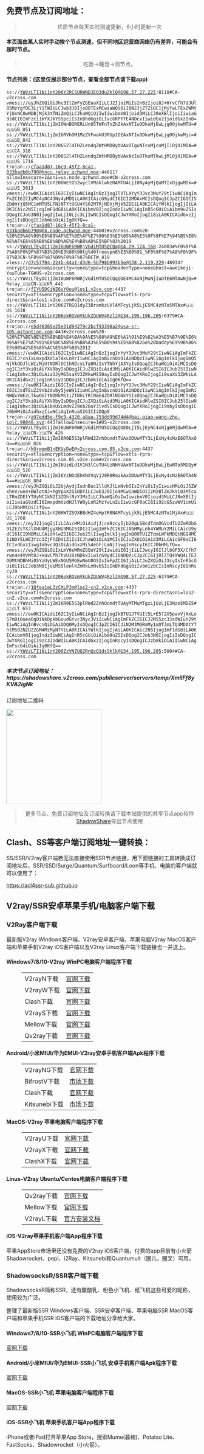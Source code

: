 
<h2>免费节点及订阅地址：</h2>
<blockquote>
<p style="text-align: center;">优质节点每天实时测速更新，6小时更新一次</p>
</blockquote>
<h4>本页面由某人实时手动挨个节点测速，但不同地区运营商网络仍有差异，可能会有超时节点。</h4>
<blockquote>
<p style="text-align: center;">吃饭->睡觉->测节点。</p>
</blockquote>
<h4>节点列表：(这里仅展示部分节点，查看全部节点请下载app)</h4>

<code>ss://YWVzLTI1Ni1nY206Y2RCSURWNDJEQ3duZklO@198.57.27.225:8118#CA-v2cross.com
vmess://eyJhZGQiOiJhc3ItZmFyZGEuaXIiLCJ2IjoiMiIsInBzIjoi8J+HrvCfh7dJUl85MzYgfDE3LjY1TWIiLCJwb3J0Ijo0OTExMCwiaWQiOiI0N2JjZTZiOC1jMjYwLTExZWMtYjUxNC0wMDBjMjk3YTNiZmQiLCJhaWQiOiIwIiwibmV0Ijoid3MiLCJ0eXBlIjoiIiwiaG9zdCI6ImFzci1mYXJkYS5pciIsInBhdGgiOiIvcGRPYTE4NDcvIiwidGxzIjoidGxzIn0=
ss://YWVzLTI1Ni1jZmI6WnBORERLUnU5TWFnTnZhZkAxNTIuODkuMjEwLjg0OjkwMTU=#🇬🇧GB_851
ss://YWVzLTI1Ni1jZmI6RVhOM1MzZVFwakU3RUp1OEAxNTIuODkuMjEwLjg0OjkwMjc=#🇬🇧GB_842
ss://YWVzLTI1Ni1nY206S2l4THZLendqZWtHMDBybUAxOTguNTcuMjcuMjI1OjU1MDA=#🇨🇦CA_318
ss://YWVzLTI1Ni1nY206S2l4THZLendqZWtHMDBybUAxNzIuOTkuMTkwLjM1OjU1MDA=#🇺🇸US_1716
trojan://cfaa1d87-16c9-45f2-8ca1-833badb6b790@hncu.relay.qchwnd.moe:44611?allowInsecure=1&sni=us.node.qchwnd.moe#CN-v2cross.com
ss://YWVzLTI1Ni1nY206WEtGS2wyclVMaklwNzRAMTU4LjI0Ny4yMjQuMTIxOjgwMDk=#🇺🇸US_3013
vmess://ew0KICAidiI6ICIyIiwNCiAgInBzIjogIlVTLXYyY3Jvc3MuY29tIiwNCiAgImFkZCI6ICIyMC4yNC43Ny4yMDQiLA0KICAicG9ydCI6ICI2MDAxMCIsDQogICJpZCI6ICI5ZDdmYjQ5MC1mMTU5LTNiNTYtOGU4YS02MTRjNDVjMjk5ZDEiLA0KICAiYWlkIjogIjIiLA0KICAic2N5IjogImF1dG8iLA0KICAibmV0IjogIndzIiwNCiAgInR5cGUiOiAibm9uZSIsDQogICJob3N0IjogIjIwLjI0Ljc3LjIwNCIsDQogICJwYXRoIjogIi8iLA0KICAidGxzIjogIiIsDQogICJzbmkiOiAiIg0KfQ==
trojan://cfaa1d87-16c9-45f2-8ca1-833badb6b790@hk.node.qchwnd.moe:44601#v2cross.com%20-%20%E9%A6%99%E6%B8%AF%E7%8E%AF%E7%90%83%E5%85%A8%E5%9F%9F%E7%94%B5%E8%AE%AF%E6%95%B0%E6%8D%AE%E4%B8%AD%E5%BF%83%2019
ss://YWVzLTEyOC1jZmI6UWF6RWRjVGdiMTU5QCQq@14.29.124.168:24003#%F0%9F%87%A8%F0%9F%87%B3%20%E3%80%90tg%40freevpn8%E3%80%91_%F0%9F%87%A8%F0%9F%87%B3CN-%F0%9F%87%B9%F0%9F%87%BCTW_419
vless://d7c57704-224b-44a1-d3d6-5b798b993b5e@138.2.119.229:48934?encryption=none&security=none&type=tcp&headerType=none&host=aweikeji-YouTube-TG#US-v2cross.com
ss://YWVzLTEyOC1jZmI6UWF6RWRjVGdiMTU5QCQqQDE4MC4xNjMuNjIuOTE6MTAwNjQ=#Relay_🇨🇳CN-🇰🇷KR_441
trojan://fIYU5DCiWZ6uYOou@los1.v2ce.com:443?security=xtls&encryption=none&type=tcp&flow=xtls-rprx-direct&sni=los1.v2ce.com#v2cross.com
ss://YWVzLTI1Ni1nY206ZTRGQ1dyZ3BramkzUVlAMTcyLjk5LjE5MC4zNTo5MTAx#🇺🇸US_1638
ss://YWVzLTI1Ni1nY206ekROVmVkUkZQUWV4Rzl2@134.195.196.205:6379#CA-v2cross.com
trojan://e5d46365e25e31d94279c2bcf93390a2@usa-sr-105.mitoption.com:443#v2cross.com%20-%20%E7%BE%8E%E5%9B%BD%E4%BA%9A%E5%88%A9%E6%A1%91%E9%82%A3%E5%B7%9E%E6%96%AF%E7%A7%91%E8%8C%A8%E4%BB%A3%E5%B0%94%E5%B8%82Go%20Daddy%E9%9B%86%E5%9B%A2%E5%85%AC%E5%8F%B8%2012
vmess://ew0KICAidiI6ICIyIiwNCiAgInBzIjogInYyY3Jvc3MuY29tIiwNCiAgImFkZCI6ICJrcnIxLmxpdXdlaTAxLnRrIiwNCiAgInBvcnQiOiAiNDQzIiwNCiAgImlkIjogImQ5NjVkODJlLWIzMjUtNDRlOC1hNDcyLTg0NzIxYTNhYjA3YyIsDQogICJhaWQiOiAiMCIsDQogICJzY3kiOiAiYXV0byIsDQogICJuZXQiOiAid3MiLA0KICAidHlwZSI6ICJub25lIiwNCiAgImhvc3QiOiAia3JyMS5saXV3ZWkwMS50ayIsDQogICJwYXRoIjogIi9saXV3ZWkiLA0KICAidGxzIjogInRscyIsDQogICJzbmkiOiAiIg0KfQ==
vmess://ew0KICAidiI6ICIyIiwNCiAgInBzIjogInYyY3Jvc3MuY29tIiwNCiAgImFkZCI6ICJsdTEuZ29nb2dvby5jeW91IiwNCiAgInBvcnQiOiAiNDQzIiwNCiAgImlkIjogImRiNWQxYWEzLTkwOGItNDRkMS1iZTBhLTRlNmE4ZDRlNGNkYSIsDQogICJhaWQiOiAiMCIsDQogICJzY3kiOiAiYXV0byIsDQogICJuZXQiOiAid3MiLA0KICAidHlwZSI6ICJub25lIiwNCiAgImhvc3QiOiAibHUxLmdvZ29nb28uY3lvdSIsDQogICJwYXRoIjogIi9nbyIsDQogICJ0bHMiOiAidGxzIiwNCiAgInNuaSI6ICIiDQp9
trojan://a97edd5e-f9c9-4320-a8aa-753dd99d74d4@bai-piao-wang-zhe-iplc.98848.xyz:443?allowInsecure=1#US-v2cross.com
ss://YWVzLTEyOC1jZmI6UWF6RWRjVGdiMTU5QCQqQDE0LjI5LjEyNC4xNjg6MjQwMTA=#Relay_🇨🇳CN-🇹🇼TW_426
ss://YWVzLTI1Ni1jZmI6R0E5S3plRWd2ZnhOcmdtTUAxODUuMTY3LjExNy4xNzE6OTAxOQ==#🇬🇧GB_826
trojan://kGrwqmB1nEKUsDwE@v2cross.com.05.v2ce.com:443?security=xtls&encryption=none&type=tcp&flow=xtls-rprx-direct&sni=v2cross.com.05.v2ce.com#v2cross.com
ss://YWVzLTI1Ni1jZmI6UzdLd1V1N3lCeTU4UzNHYUAxNTIuODkuMjEwLjEwNTo5MDQy#🇬🇧GB_520
ss://YWVzLTI1Ni1jZmI6YzNOdEhKNXVqVjJ0R0RmakAxODUuMTY3LjExNy4xNzE6OTA4NA==#🇬🇧GB_804
vmess://eyJhZGQiOiJ2bjAydjIudnBuc2lldXJlLmNvbSIsInYiOiIyIiwicHMiOiJSZWxheV/wn4+BWlot8J+PgVpaXzQ1ODYiLCJwb3J0Ijo4MCwiaWQiOiIzMzBlZmJkYi03MTcxLTRmZDEtYTUyNC1kN2I3ZDhlNzY3MzIiLCJhaWQiOiIwIiwibmV0Ijoid3MiLCJ0eXBlIjoiIiwiaG9zdCI6ImxpdmVzdHJlYW0yLnR2MzYwLnZuIiwicGF0aCI6Ii92cG5zaWV1cmUiLCJ0bHMiOiIifQ==
ss://YWVzLTI1Ni1nY206WTZSOXBBdHZ4eHptR0NAMTcyLjk5LjE5MC4zNTo1NjAx#🇺🇸US_1768
vmess://eyJ2IjogIjIiLCAicHMiOiAidjJjcm9zcy5jb20gLSBcdTdmOGVcdTU2ZmRDbG91ZEZsYXJlXHU4MjgyXHU3MGI5IDIzIiwgImFkZCI6ICJ0bHMyLnh4YWMuY2MiLCAicG9ydCI6ICI0NDMiLCAidHlwZSI6ICJub25lIiwgImlkIjogImQ0OTU1ZTdmLWFkMDQtNGQ4MC1iNDY5LWE3Yzc3ZjFhZDViZiIsICJhaWQiOiAiMCIsICJuZXQiOiAid3MiLCAicGF0aCI6ICIvdGxzIiwgImhvc3QiOiAidGxzMi54eGFjLmNjIiwgInRscyI6ICJ0bHMifQ==
vmess://eyJhZGQiOiIxLmV6eWRmZGQuY29tIiwidiI6IjIiLCJwcyI6IlJlbGF5X/Cfh7rwn4e4VVMt8J+HuvCfh7hVU18zNDkxIiwicG9ydCI6NDQzLCJpZCI6IjRlZTQ4YWQ4LTE3OGMtNDBhMi05YzUyLWExNGU5MGEwNmU0OSIsImFpZCI6IjAiLCJuZXQiOiJ3cyIsInR5cGUiOiIiLCJob3N0IjoiMS5lenlkZmRkLmNvbSIsInBhdGgiOiIvbm1zbCIsInRscyI6InRscyJ9
ss://YWVzLTI1Ni1nY206ekROVmVkUkZQUWV4Rzl2@198.57.27.225:6379#CA-v2cross.com
trojan://1Qfea1eL3zCALPJm@los2-cn2.v2ce.com:443?security=xtls&encryption=none&type=tcp&flow=xtls-rprx-direct&sni=los2-cn2.v2ce.com#v2cross.com
ss://YWVzLTI1Ni1jZmI6R0E5S3plRWd2ZnhOcmdtTUAyMTMuMTgzLjUzLjE3Nzo5MDE5#🇱🇹LT_653
vmess://ew0KICAidiI6ICIyIiwNCiAgInBzIjogIkBTU1JTVUIt5L+E572X5pavVjAxLeS7mOi0ueaOqOiNkDpkbGoudGYvc3Nyc3ViIiwNCiAgImFkZCI6ICJ2MS5zc3JzdWIuY29tIiwNCiAgInBvcnQiOiAiODQ0MyIsDQogICJpZCI6ICJiN2M3MGRmMy1mOTJmLTQ4MDAtYThlMS02N2U2ZGM4MzMyNTYiLA0KICAiYWlkIjogIjAiLA0KICAic2N5IjogImF1dG8iLA0KICAibmV0IjogIndzIiwNCiAgInR5cGUiOiAibm9uZSIsDQogICJob3N0IjogIiIsDQogICJwYXRoIjogIi9zc3JzdWIiLA0KICAidGxzIjogInRscyIsDQogICJzbmkiOiAiIiwNCiAgImFscG4iOiAiIg0KfQ==
ss://YWVzLTI1Ni1nY206ZzVNZUQ2RnQzQ1dsSklk@134.195.196.205:5004#CA-v2cross.com</code>
<h5>本次节点订阅地址：https://shadowshare.v2cross.com/publicserver/servers/temp/XmlIFf8yKVA2igNk</h5>
<p>订阅地址二维码</p>
<img src='http://shadowshare.v2cross.com/qrcode.png' width=250 height=250>
<blockquote style='text-align: center;'>更多节点、免费订阅地址及订阅转换请下载本站提供的共享节点app软件<a href='https://shadowshare.v2cross.com'>ShadowShare</a>导出节点使用</blockquote>
<div class="nv-content-wrap entry-content">
<h2>Clash、SS等客户端订阅地址一键转换：</h2>
<p>SS/SSR/V2ray客户端若无法直接使用SSR节点链接，用下面链接的工具转换成订阅地址后，SSR/SSD/Surge/Quantum/Surfboard/Loon等手机、电脑的客户端就可以使用了：</p>
<p><a href="https://acl4ssr-sub.github.io" target="_blank" rel="noreferrer noopener nofollow">https://acl4ssr-sub.github.io</a></p>
<h2>V2ray/SSR安卓苹果手机/电脑客户端下载</h2>
<h3>V2Ray客户端下载</h3>
<p>最新版V2ray Windows客户端、V2ray安卓客户端、苹果电脑V2ray MacOS客户端和苹果手机V2ray iOS客户端以及V2ray Linux客户端下载链接也一并送上。</p>
<h4>Windows7/8/10-<strong>V2ray WinPC电脑客户端</strong>程序下载</h4>
<figure class="wp-block-table alignwide is-style-stripes"><table><tbody><tr><td>V2rayN下载</td><td><a href="https://github.com/2dust/v2rayN/releases" target="_blank" rel="noreferrer noopener">官网下载</a></td></tr><tr><td>V2rayW下载</td><td><a href="https://github.com/Cenmrev/V2RayW/releases" target="_blank" rel="noreferrer noopener">官网下载</a></td></tr><tr><td>Clash下载</td><td><a href="https://github.com/Fndroid/clash_for_windows_pkg/releases" target="_blank" rel="noreferrer noopener">官网下载</a></td></tr><tr><td>V2rayS下载</td><td><a href="https://github.com/Shinlor/V2RayS/releases" target="_blank" rel="noreferrer noopener">官网下载</a></td></tr><tr><td>Mellow下载</td><td><a href="https://github.com/mellow-io/mellow/releases" target="_blank" rel="noreferrer noopener">官网下载</a></td></tr><tr><td>Qv2ray下载</td><td><a href="https://github.com/Qv2ray/Qv2ray" target="_blank" rel="noreferrer noopener">官网下载</a></td></tr></tbody></table></figure>
<h4><strong>Android/小米MIUI/华为EMUI-V2ray安卓手机客户端</strong>Apk程序下载</h4>
<figure class="wp-block-table alignwide is-style-stripes"><table><tbody><tr><td>V2rayNG下载</td><td><a href="https://github.com/2dust/v2rayNG/releases" target="_blank" rel="noreferrer noopener">官网下载</a></td></tr><tr><td>BifrostV下载</td><td><a rel="noreferrer noopener" href="https://www.appsapk.com/downloading/latest/com.github.dawndiy.bifrostv-0.6.8.apk" target="_blank">市场下载</a></td></tr><tr><td>Clash下载</td><td><a href="https://github.com/Kr328/ClashForAndroid/releases" target="_blank" rel="noreferrer noopener">官网下载</a></td></tr><tr><td>Kitsunebi下载</td><td><a rel="noreferrer noopener" href="https://apkpure.com/kitsunebi/fun.kitsunebi.kitsunebi4android" target="_blank">市场下载</a></td></tr></tbody></table></figure>
<h4><strong>MacOS-V2ray <strong>苹果电脑</strong>客户端</strong>程序下载</h4>
<figure class="wp-block-table alignwide is-style-stripes"><table><tbody><tr><td>V2rayU下载</td><td><a href="https://github.com/yanue/V2rayU/releases" target="_blank" rel="noreferrer noopener">官网下载</a></td></tr><tr><td>V2rayX下载</td><td><a href="https://github.com/Cenmrev/V2RayX/releases" target="_blank" rel="noreferrer noopener">官网下载</a></td></tr><tr><td>ClashX下载</td><td><a href="https://github.com/yichengchen/clashX/releases" target="_blank" rel="noreferrer noopener">官网下载</a></td></tr></tbody></table></figure>
<h4><strong>Linux</strong>–<strong>V2ray Ubuntu/Centos电脑客户端</strong>程序下载</h4>
<figure class="wp-block-table alignwide is-style-stripes"><table><tbody><tr><td>Qv2ray下载</td><td><a href="https://github.com/Qv2ray/Qv2ray" target="_blank" rel="noreferrer noopener">官网下载</a></td></tr><tr><td>Mellow下载</td><td><a href="https://github.com/mellow-io/mellow/releases" target="_blank" rel="noreferrer noopener">官网下载</a></td></tr><tr><td>V2rayL下载</td><td><a rel="noreferrer noopener" href="https://github.com/jiangxufeng/v2rayL" target="_blank">官方安装文档</a></td></tr></tbody></table></figure>
<h4>iOS-<strong>V2ray苹果<strong>手机客户端</strong>App程序</strong>下载</h4>
<p>苹果AppStore市场里还没有免费的V2ray iOS客户端，付费的app目前有小火箭Shadowrocket、pepi、i2Ray、Kitsunebi和Quantumult（圈儿，圈叉）可用。</p>
<h3>ShadowsocksR/SSR客户端下载</h3>
<p>ShadowsocksR简称SSR，还有酸酸乳、粉色小飞机、纸飞机这些可爱的昵称，使用较为广泛。</p>
<p>整理了最新版SSR Windows客户端、SSR安卓客户端、苹果电脑SSR MacOS客户端和苹果手机SSR iOS客户端的下载地址分享给大家。</p>
<h4><strong>Windows7/8/10-<strong>SSR小飞机 WinPC电脑客户端</strong>程序下载</strong></h4>
<p><a rel="noreferrer noopener" href="https://github.com/shadowsocksrr/shadowsocksr-csharp/releases" target="_blank">官网下载</a></p>
<h4><strong><strong>Android/小米MIUI/华为EMUI-SSR小飞机 安卓手机客户端</strong>Apk程序下载</strong></h4>
<p><a rel="noreferrer noopener" href="https://github.com/shadowsocksrr/shadowsocksr-android/releases" target="_blank">官网下载</a></p>
<h4><strong><strong>MacOS-SSR小飞机 苹果电脑客户端</strong>程序下载</strong></h4>
<p><a href="https://github.com/qinyuhang/ShadowsocksX-NG-R/releases" target="_blank" rel="noreferrer noopener">官网下载</a></p>
<h4><strong>iOS-<strong>SSR小飞机 苹果手机客户端App程序</strong></strong>下载</h4>
<p>iPhone或者iPad打开苹果App Store，搜索Mume(暮梅)、Potatso Lite、FastSocks、Shadowrocket（小火箭）。</p>
